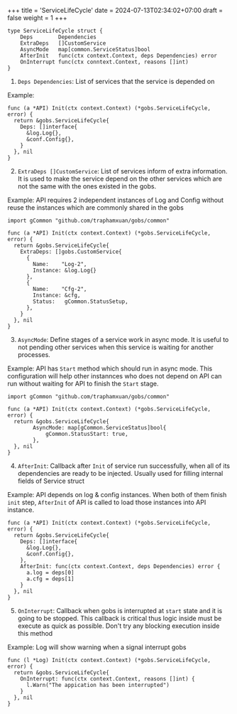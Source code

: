 +++
title = 'ServiceLifeCycle'
date = 2024-07-13T02:34:02+07:00
draft = false
weight = 1
+++

```golang
type ServiceLifeCycle struct {
	Deps        Dependencies
	ExtraDeps   []CustomService
	AsyncMode   map[common.ServiceStatus]bool
	AfterInit   func(ctx context.Context, deps Dependencies) error
	OnInterrupt func(ctx conntext.Context, reasons []int)
}
```
1. `Deps Dependencies`: List of services that the service is depended on

Example:
```golang
func (a *API) Init(ctx context.Context) (*gobs.ServiceLifeCycle, error) {
  return &gobs.ServiceLifeCycle{
    Deps: []interface{
      &log.Log{},
      &conf.Config{},
    }
  }, nil
}
```
2. `ExtraDeps []CustomService`: List of services inform of extra information. It is used to make the service depend on the other services which are not the same with the ones existed in the gobs.

Example: API requires 2 independent instances of Log and Config without reuse the instances which are commonly shared in the gobs
```golang
import gCommon "github.com/traphamxuan/gobs/common"

func (a *API) Init(ctx context.Context) (*gobs.ServiceLifeCycle, error) {
  return &gobs.ServiceLifeCycle{
    ExtraDeps: []gobs.CustomService{
      {
        Name:    "Log-2",
        Instance: &log.Log{}
      },
      {
        Name:    "Cfg-2",
        Instance: &cfg,
        Status:   gCommon.StatusSetup,
      },
    }
  }, nil
}
```
3. `AsyncMode`: Define stages of a service work in async mode. It is useful to not pending other services when this service is waiting for another processes.

Example: API has `Start` method which should run in async mode. This configuration will help other instannces who does not depend on API can run without waiting for API to finish the `Start` stage.
```golang
import gCommon "github.com/traphamxuan/gobs/common"

func (a *API) Init(ctx context.Context) (*gobs.ServiceLifeCycle, error) {
  return &gobs.ServiceLifeCycle{
		AsyncMode: map[gCommon.ServiceStatus]bool{
			gCommon.StatusStart: true,
		},
  }, nil
}
```
4. `AfterInit`: Callback after `Init` of service run successfully, when all of its dependencies are ready to be injected. Usually used for filling internal fields of Service struct

Example: API depends on log & config instances. When both of them finish `init` step, `AfterInit` of API is called to load those instances into API instance.
```golang
func (a *API) Init(ctx context.Context) (*gobs.ServiceLifeCycle, error) {
  return &gobs.ServiceLifeCycle{
    Deps: []interface{
      &log.Log{},
      &conf.Config{},
    },
    AfterInit: func(ctx context.Context, deps Dependencies) error {
      a.log = deps[0]
      a.cfg = deps[1]
    }
  }, nil
}
```

5. `OnInterrupt`: Callback when gobs is interrupted at `start` state and it is going to be stopped. This callback is critical thus logic inside must be execute as quick as possible. Don't try any blocking execution inside this method

Example: Log will show warning when a signal interrupt gobs
```golang
func (l *Log) Init(ctx context.Context) (*gobs.ServiceLifeCycle, error) {
  return &gobs.ServiceLifeCycle{
    OnInterrupt: func(ctx context.Context, reasons []int) {
      l.Warn("The appication has been interrupted")
    }
  }, nil
}
```